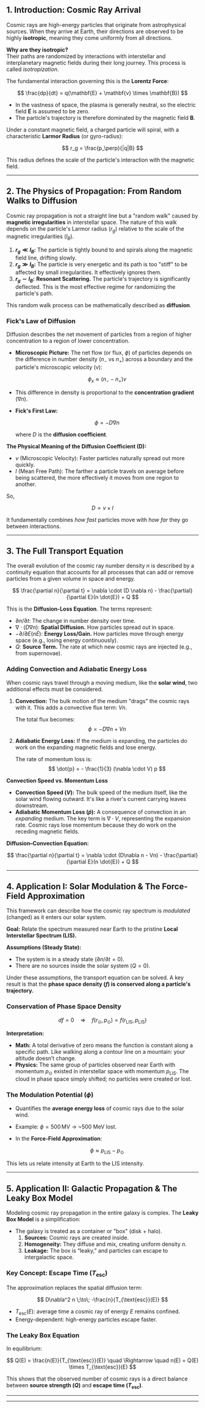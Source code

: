 ## 1. Introduction: Cosmic Ray Arrival

Cosmic rays are high-energy particles that originate from astrophysical sources. When they arrive at Earth, their directions are observed to be highly **isotropic**, meaning they come uniformly from all directions.

**Why are they isotropic?**  
Their paths are randomized by interactions with interstellar and interplanetary magnetic fields during their long journey. This process is called *isotropization*.

The fundamental interaction governing this is the **Lorentz Force**:

$$
\frac{dp}{dt} = q(\mathbf{E} + \mathbf{v} \times \mathbf{B})
$$

- In the vastness of space, the plasma is generally neutral, so the electric field $\mathbf{E}$ is assumed to be zero.  
- The particle's trajectory is therefore dominated by the magnetic field $\mathbf{B}$.

Under a constant magnetic field, a charged particle will spiral, with a characteristic **Larmor Radius** (or gyro-radius):

$$
r_g = \frac{p_\perp}{|q|B}
$$

This radius defines the scale of the particle's interaction with the magnetic field.

---

## 2. The Physics of Propagation: From Random Walks to Diffusion

Cosmic ray propagation is not a straight line but a "random walk" caused by **magnetic irregularities** in interstellar space. The nature of this walk depends on the particle's Larmor radius ($r_g$) relative to the scale of the magnetic irregularities ($l_B$).

1. **$r_g \ll l_B$:** The particle is tightly bound to and spirals along the magnetic field line, drifting slowly.  
2. **$r_g \gg l_B$:** The particle is very energetic and its path is too "stiff" to be affected by small irregularities. It effectively ignores them.  
3. **$r_g \sim l_B$:** **Resonant Scattering.** The particle's trajectory is significantly deflected. This is the most effective regime for randomizing the particle's path.

This random walk process can be mathematically described as **diffusion**.

### Fick's Law of Diffusion

Diffusion describes the net movement of particles from a region of higher concentration to a region of lower concentration.

- **Microscopic Picture:** The net flow (or flux, $\phi$) of particles depends on the difference in number density ($n_-$ vs $n_+$) across a boundary and the particle's microscopic velocity ($v$):

  $$
  \phi_x \approx (n_- - n_+)v
  $$

- This difference in density is proportional to the **concentration gradient** ($\nabla n$).

- **Fick's First Law:**  

  $$
  \phi = -D \nabla n
  $$

  where $D$ is the **diffusion coefficient**.

**The Physical Meaning of the Diffusion Coefficient (D):**

- $v$ (Microscopic Velocity): Faster particles naturally spread out more quickly.  
- $l$ (Mean Free Path): The farther a particle travels on average before being scattered, the more effectively it moves from one region to another.  

So,  

$$
D \propto v \times l
$$

It fundamentally combines *how fast* particles move with *how far* they go between interactions.

---

## 3. The Full Transport Equation

The overall evolution of the cosmic ray number density $n$ is described by a continuity equation that accounts for all processes that can add or remove particles from a given volume in space and energy.

$$
\frac{\partial n}{\partial t} = \nabla \cdot (D \nabla n) - \frac{\partial}{\partial E}(n \dot{E}) + Q
$$

This is the **Diffusion-Loss Equation**. The terms represent:

- $\partial n / \partial t$: The change in number density over time.  
- $\nabla \cdot (D \nabla n)$: **Spatial Diffusion.** How particles spread out in space.  
- $-\partial/\partial E (n\dot{E})$: **Energy Loss/Gain.** How particles move through energy space (e.g., losing energy continuously).  
- $Q$: **Source Term.** The rate at which new cosmic rays are injected (e.g., from supernovae).  

### Adding Convection and Adiabatic Energy Loss

When cosmic rays travel through a moving medium, like the **solar wind**, two additional effects must be considered.

1. **Convection:** The bulk motion of the medium "drags" the cosmic rays with it. This adds a convective flux term: $Vn$.  

   The total flux becomes:  
   $$
   \phi = -D\nabla n + Vn
   $$

2. **Adiabatic Energy Loss:** If the medium is expanding, the particles do work on the expanding magnetic fields and lose energy.  

   The rate of momentum loss is:  
   $$
   \dot{p} = - \frac{1}{3} (\nabla \cdot V) p
   $$

**Convection Speed vs. Momentum Loss**

- **Convection Speed ($V$):** The bulk speed of the medium itself, like the solar wind flowing outward. It's like a river's current carrying leaves downstream.  
- **Adiabatic Momentum Loss ($\dot{p}$):** A consequence of convection in an *expanding* medium. The key term is $\nabla \cdot V$, representing the expansion rate. Cosmic rays lose momentum because they do work on the receding magnetic fields.  

**Diffusion–Convection Equation:**

$$
\frac{\partial n}{\partial t} = \nabla \cdot (D\nabla n - Vn) - \frac{\partial}{\partial E}(n \dot{E}) + Q
$$

---

## 4. Application I: Solar Modulation & The Force-Field Approximation

This framework can describe how the cosmic ray spectrum is *modulated* (changed) as it enters our solar system.

**Goal:** Relate the spectrum measured near Earth to the pristine **Local Interstellar Spectrum (LIS).**

**Assumptions (Steady State):**

- The system is in a steady state ($\partial n/\partial t = 0$).  
- There are no sources inside the solar system ($Q = 0$).  

Under these assumptions, the transport equation can be solved. A key result is that the **phase space density ($f$) is conserved along a particle's trajectory.**

### Conservation of Phase Space Density

$$
df = 0 \quad \Rightarrow \quad f(r_\odot, p_\odot) = f(r_{\text{LIS}}, p_{\text{LIS}})
$$

**Interpretation:**

- **Math:** A total derivative of zero means the function is constant along a specific path. Like walking along a contour line on a mountain: your altitude doesn’t change.  
- **Physics:** The same group of particles observed near Earth with momentum $p_\odot$ existed in interstellar space with momentum $p_{\text{LIS}}$. The cloud in phase space simply shifted; no particles were created or lost.

### The Modulation Potential ($\phi$)

- Quantifies the **average energy loss** of cosmic rays due to the solar wind.  
- Example: $\phi = 500 \, \text{MV}$ → ~500 MeV lost.  
- In the **Force-Field Approximation**:

  $$
  \phi \approx p_{\text{LIS}} - p_\odot
  $$

This lets us relate intensity at Earth to the LIS intensity.

---

## 5. Application II: Galactic Propagation & The Leaky Box Model

Modeling cosmic ray propagation in the entire galaxy is complex. The **Leaky Box Model** is a simplification:

- The galaxy is treated as a container or "box" (disk + halo).  
  1. **Sources:** Cosmic rays are created inside.  
  2. **Homogeneity:** They diffuse and mix, creating uniform density $n$.  
  3. **Leakage:** The box is “leaky,” and particles can escape to intergalactic space.  

### Key Concept: Escape Time ($T_{\text{esc}}$)

The approximation replaces the spatial diffusion term:

$$
D\nabla^2 n \;\to\; -\frac{n}{T_{\text{esc}}(E)}
$$

- $T_{\text{esc}}(E)$: average time a cosmic ray of energy $E$ remains confined.  
- Energy-dependent: high-energy particles escape faster.

### The Leaky Box Equation

In equilibrium:

$$
Q(E) = \frac{n(E)}{T_{\text{esc}}(E)} \quad \Rightarrow \quad n(E) = Q(E) \times T_{\text{esc}}(E)
$$

This shows that the observed number of cosmic rays is a direct balance between **source strength ($Q$)** and **escape time ($T_{\text{esc}}$)**.

---


---
